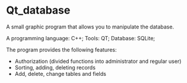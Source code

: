 # Qt_database
 A small graphic program that allows you to manipulate the database.

A programming language: C++;
Tools: QT;
Database: SQLite;

 The program provides the following features:
 - Authorization (divided functions into administrator and regular user)
 - Sorting, adding, deleting records
 - Add, delete, change tables and fields

